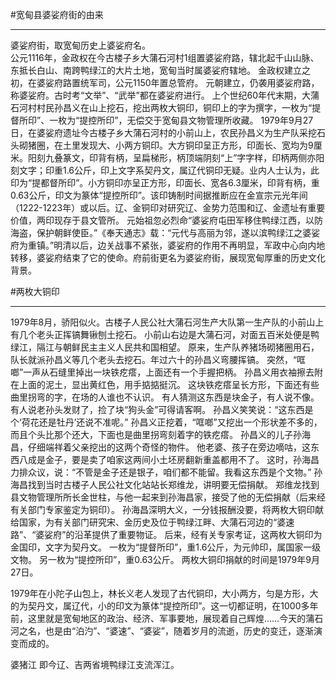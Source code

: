 #宽甸县婆娑府街的由来
***
婆娑府街，取宽甸历史上婆娑府名。  
公元1116年，金政权在今古楼子乡大蒲石河村1组置婆娑府路，辖北起千山山脉、东抵长白山、南跨鸭绿江的大片土地，宽甸当时属婆娑府辖地。
金政权建立之初，在婆娑府路置统军司，公元1150年置总管府。
元朝建立，仍袭用婆娑府路，称婆娑府。古时考“文举”、“武举”都在婆娑府进行。
上个世纪60年代末期，大蒲石河村村民孙昌义在山上挖石，挖出两枚大铜印，铜印上的字为撰字，一枚为“提督所印”、一枚为“提控所印”，无偿交于宽甸县文物管理所收藏。
1979年9月27日，在婆娑府遗址今古楼子乡大蒲石河村的小前山上，农民孙昌义为生产队采挖石头砌猪圈，在土里发现大、小两方铜印。大方铜印呈正方形，印面长、宽均为9厘米。阳刻九叠篆文，印背有柄，呈扁梯形，柄顶端阴刻“上”字字样，印柄两侧亦阳刻文字；印重1.6公斤，印上文字系契丹文，属辽代铜印无疑。业内人士认为，此印为“提都督所印”。小方铜印亦呈正方形，印面长、宽各6.3厘米，印背有柄，重0.63公斤，印文为篆体“提控所印”。该印铸制时间据推断应在金宣宗元光年间（1222-1223年）或以后。辽、金铜印对研究辽、金势力范围和辽、金遗址有重要价值，两印现存于县文管所。
元始祖忽必烈命“婆娑府屯田军移住鸭绿江西，以防海盗，保护朝鲜使臣。”《奉天通志》载：“元代与高丽为邻，遂以滨鸭绿江之婆娑府为重镇。”明清以后，边关战事不紧张，婆娑府的作用不再明显，军政中心向内地转移，婆娑府结束了它的使命。府前街更名为婆娑府街，展现宽甸厚重的历史文化背景。

#两枚大铜印
***
1979年8月，骄阳似火。古楼子人民公社大蒲石河生产大队第一生产队的小前山上有几个老头正挥镐舞锹刨土挖石。
小前山右边是大蒲石河，对面五百米处便是鸭绿江，隔江与朝鲜民主主义人民共和国相望。
原来，生产队养猪场砌猪圈用石，队长就派孙昌义等几个老头去挖石。年过六十的孙昌义弯腰挥镐。
突然，“哐啷”一声从石缝里掉出一块铁疙瘩，上面还有一个手握把柄。
孙昌义用衣袖擦去附在上面的泥土，显出黄红色，用手掂掂挺沉。
这块铁疙瘩呈长方形，下面还有些曲里拐弯的字，在场的人谁也不认识。
有人猜测这东西是块金子，有人说不像。有人说老孙头发财了，捡了块“狗头金”可得请客啊。
孙昌义笑笑说：“这东西是个‘荷花还是牡丹’还说不准呢。”
孙昌义正挖着，“哐啷”又挖出一个形状差不多的，而且个头比那个还大，下面也是曲里拐弯刻着字的铁疙瘩。
孙昌义的儿子孙海昌，仔细端祥着父亲挖出的这两个奇怪的物件。
他老婆、孩子在旁边嘀咕，这东西八成是金子，要是卖了咱家这两间小土坯房翻新重盖都用不了。
这时，孙海昌力排众议，说：“不管是金子还是银子，咱们都不能留。我看这东西是个文物。”
孙海昌找到当时古楼子人民公社文化站站长郑维龙，讲明要无偿捐献。
郑维龙找到县文物管理所所长金世柱，与他一起来到孙海昌家，接受了他的无偿捐献（后来经有关部门专家鉴定为铜印）。
孙海昌深明大义，一分钱报酬没要，将两枚大铜印献给国家，为有关部门研究宋、金历史及位于鸭绿江畔、大蒲石河边的“婆速路”、“婆娑府”的沿革提供了重要物证。
后来，经有关专家考证，这两枚大铜印为金国印，文字为契丹文。
一枚为“提督所印”，重1.6公斤，为元帅印，属国家一级文物。
另一枚为“提控所印”，重0.63公斤。
两枚大铜印捐献的时间是1979年9月27日。


1979年在小陀子山包上，林长义老人发现了古代铜印，大小两方，匀是方形，大的为契丹文，属辽代，小的印文为篆体“提控所印”。这一切都证明，在1000多年前，这里就是宽甸地区的政治、经济、军事要地，展现着自己辉煌……今天的蒲石河之名，也是由“泊汋”、“婆速”、“婆娑”，随着岁月的流逝，历史的变迁，逐渐演变而成的。

婆猪江
即今辽、吉两省境鸭绿江支流浑江。
